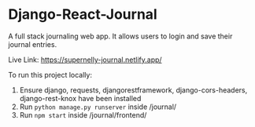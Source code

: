 # Django-React-Journal
A full stack journaling web app. It allows users to login and save their journal entries.

Live Link: https://supernelly-journal.netlify.app/

To run this project locally:
1. Ensure django, requests, djangorestframework, django-cors-headers, django-rest-knox have been installed
2. Run `python manage.py runserver` inside /journal/
3. Run `npm start` inside /journal/frontend/
